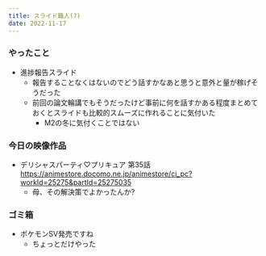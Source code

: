 ```yaml
---
title: スライド職人(?)
date: 2022-11-17
---
```


### やったこと
+ 進捗報告スライド
  + 報告することなくはないのでどう話すかなあと思うと意外と量が稼げそうだった
  + 前回の論文輪講でもそうだったけど事前に何を話すかある程度まとめておくとスライドも比較的スムーズに作れることに気付いた
    + M2の冬に気付くことではない

### 今日の映像作品
+ デリシャスパーティ♡プリキュア	第35話 <https://animestore.docomo.ne.jp/animestore/ci_pc?workId=25275&partId=25275035>
  + 母、その解決策でよかったんか?

### ゴミ箱
+ ポケモンSV発売ですね
  + ちょっとだけやった
